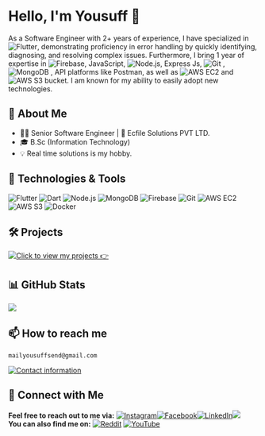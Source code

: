 # Hello, I'm Yousuff 👋

As a Software Engineer with 2+ years of experience, I have specialized in ![Flutter](https://img.shields.io/badge/-Flutter-02569B?style=flat&logo=flutter&logoColor=white&labelColor=blue), demonstrating proficiency in error handling by quickly identifying, diagnosing, and resolving complex issues. Furthermore, I bring 1 year of expertise in ![Firebase](https://img.shields.io/badge/-Firebase-FFCA28?style=flat&logo=firebase&logoColor=white&logoColor=white&labelColor=black), JavaScript, ![Node.js](https://img.shields.io/badge/-Node.js-339933?style=flat&logo=node.js&logoColor=white&logoColor=white&labelColor=white), Express Js, ![Git](https://img.shields.io/badge/-Git-F05032?style=flat&logo=git&logoColor=white) , ![MongoDB](https://img.shields.io/badge/-MongoDB-47A248?style=flat&logo=mongodb&logoColor=white&labelColor=black) , API platforms like Postman, as well as ![AWS EC2](https://img.shields.io/badge/-AWS%20EC2-232F3E?style=flat&logo=amazon-aws&logoColor=black&labelColor=yellow) and ![AWS S3](https://img.shields.io/badge/-AWS%20S3-569A31?style=flat&logo=amazon-s3&logoColor=white&labelColor=green)  bucket. I am known for my ability to easily adopt new technologies.

## 🚀 About Me

- 👨‍💻 Senior Software Engineer | 💼 Ecfile Solutions PVT LTD.
- 🎓 B.Sc (Information Technology)
- 💡 Real time solutions is my hobby.

## 🔧 Technologies & Tools
![Flutter](https://img.shields.io/badge/-Flutter-02569B?style=flat&logo=flutter&logoColor=white&labelColor=blue) ![Dart](https://img.shields.io/badge/-Dart-0175C2?style=flat&logo=dart&logoColor=white&labelColor=blue) ![Node.js](https://img.shields.io/badge/-Node.js-339933?style=flat&logo=node.js&logoColor=white&logoColor=white&labelColor=white) ![MongoDB](https://img.shields.io/badge/-MongoDB-47A248?style=flat&logo=mongodb&logoColor=white&logoColor=white&labelColor=black) ![Firebase](https://img.shields.io/badge/-Firebase-FFCA28?style=flat&logo=firebase&logoColor=white&logoColor=white&labelColor=black) ![Git](https://img.shields.io/badge/-Git-F05032?style=flat&logo=git&logoColor=white) ![AWS EC2](https://img.shields.io/badge/-AWS%20EC2-232F3E?style=flat&logo=amazon-aws&logoColor=black&labelColor=yellow) ![AWS S3](https://img.shields.io/badge/-AWS%20S3-569A31?style=flat&logo=amazon-s3&logoColor=white&labelColor=green) ![Docker](https://img.shields.io/badge/-Docker-2496ED?style=flat&logo=docker&logoColor=white)

## 🛠️ Projects
[![Click to view my projects 👉 ](https://img.shields.io/badge/-my%20projects-red?style=flat&logo=icon-name&logoColor=white&labelColor=grey&label=👉Click%20to%20view )](https://github.com/MYOUSUFFS/MYOUSUFFS/blob/main/project.md)

<!--## 🌱 I’m currently learning...-->

## 📊 GitHub Stats

<picture>
  <source
    srcset="https://github-readme-stats.vercel.app/api?username=myousuffs&show_icons=true&theme=dark"
    media="(prefers-color-scheme: dark)"
  />
  <source
    srcset="https://github-readme-stats.vercel.app/api?username=myousuffs&show_icons=true"
    media="(prefers-color-scheme: light), (prefers-color-scheme: no-preference)"
  />
  <img src="https://github-readme-stats.vercel.app/api?username=myousuffs&show_icons=true" />
</picture>

## 📫 How to reach me
```
mailyousuffsend@gmail.com
```
[![Contact information](https://img.shields.io/badge/Contact%20Me-D14836?style=for-the-badge&logo=gmail&logoColor=white)](mailto:mailyousuffsend@gmail.com) 
## 🤝 Connect with Me
**Feel free to reach out to me via:**
[![Instagram](https://img.shields.io/badge/-Instagram-E4405F?style=for-the-badge&logo=instagram&logoColor=white)](https://www.instagram.com/myselfyousuff/)[![Facebook](https://img.shields.io/badge/-Facebook-1877F2?style=for-the-badge&logo=facebook&logoColor=white)](https://www.facebook.com/myselfyousuff/)[![LinkedIn](https://img.shields.io/badge/-LinkedIn-0A66C2?style=for-the-badge&logo=linkedin&logoColor=white)](https://www.linkedin.com/in/myselfyousuff/)[![](https://img.shields.io/badge/-Twitter-1DA1F2?style=for-the-badge&logo=X&labelColor=black&logoColor=white&color=black)](https://twitter.com/myselfyousuff/)<br>
**You can also find me on:**
[![Reddit](https://img.shields.io/badge/-Reddit-FF4500?style=for-the-badge&logo=reddit&logoColor=white)](https://www.reddit.com/user/myselfyousuff/)
[![YouTube](https://img.shields.io/badge/-YouTube-FF0000?style=for-the-badge&logo=youtube&logoColor=white)](https://www.youtube.com/@myselfyousuff)
